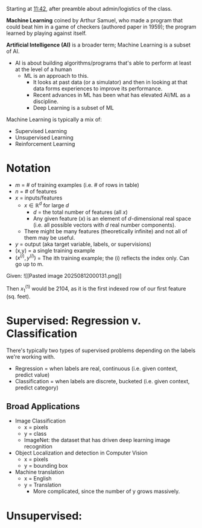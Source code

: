 Starting at [11:42](https://youtu.be/KzH1ovd4Ots?list=PLoROMvodv4rNH7qL6-efu_q2_bPuy0adh&t=702), after preamble about admin/logistics of the class.

**Machine Learning** coined by Arthur Samuel, who made a program that could beat him in a game of checkers (authored paper in 1959); the program learned by playing against itself.

**Artificial Intelligence (AI)** is a broader term; Machine Learning is a subset of AI.
* AI is about building algorithms/programs that's able to perform at least at the level of a human
	* ML is an approach to this.
		* It looks at past data (or a simulator) and then in looking at that data forms experiences to improve its performance.
		* Recent advances in ML has been what has elevated AI/ML as a discipline.
		* Deep Learning is a subset of ML

Machine Learning is typically a mix of:
* Supervised Learning
* Unsupervised Learning
* Reinforcement Learning
# Notation

* $m$ = # of training examples (i.e. # of rows in table)
* $n$ = # of features
* $x$ = inputs/features
	* $x \in \mathbb{R}^d$  for large $d$
		* $d$ = the total number of features (all $x$)
		* Any given feature ($x$) is an element of $d$-dimensional real space (i.e. all possible vectors with $d$ real number components).
	* There might be many features (theoretically infinite) and not all of them may be useful.
* $y$ = output (aka target variable, labels, or supervisions)
* (x,y) = a single training example
* $(x^{(i)}, y^{(i)})$ = The ith training example; the (i) reflects the index only. Can go up to m.

Given:
![[Pasted image 20250812000131.png]]

Then $x_1^{(1)}$ would be 2104, as it is the first indexed row of our first feature (sq. feet).

# Supervised: Regression v. Classification

There's typically two types of supervised problems depending on the labels we're working with.

* Regression = when labels are real, continuous (i.e. given context, predict value)
* Classification = when labels are discrete, bucketed (i.e. given context, predict category)

## Broad Applications
* Image Classification
	* x = pixels
	* y = class
	* ImageNet: the dataset that has driven deep learning image recognition
* Object Localization and detection in Computer Vision
	* x = pixels
	* y = bounding box
* Machine translation
	* x = English
	* y = Translation
		* More complicated, since the number of y grows massively.
# Unsupervised: 